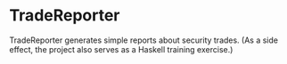 TradeReporter
=============

TradeReporter generates simple reports about security trades.  (As a side effect, the project also serves as a Haskell training exercise.)
